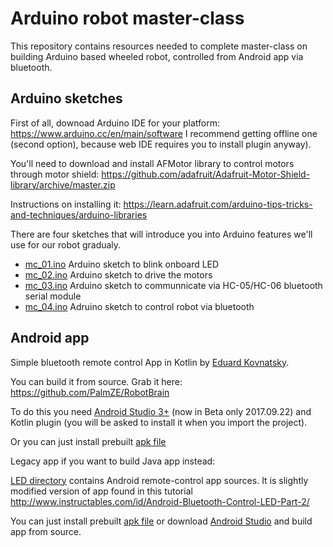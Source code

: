 # Arduino robot master-class #

This repository contains resources needed to complete master-class on building Arduino based wheeled robot, controlled from Android app via bluetooth.

## Arduino sketches ##

First of all, downoad Arduino IDE for your platform: https://www.arduino.cc/en/main/software
I recommend getting offline one (second option), because web IDE requires you to install plugin anyway).

You'll need to download and install AFMotor library to control motors through motor shield: https://github.com/adafruit/Adafruit-Motor-Shield-library/archive/master.zip

Instructions on installing it: https://learn.adafruit.com/arduino-tips-tricks-and-techniques/arduino-libraries

There are four sketches that will introduce you into Arduino features we'll use for our robot gradualy.

* [mc_01.ino](../master/mc_01.ino) Arduino sketch to blink onboard LED
* [mc_02.ino](../master/mc_02.ino) Arduino sketch to drive the motors
* [mc_03.ino](../master/mc_03.ino) Arduino sketch to communnicate via HC-05/HC-06 bluetooth serial module
* [mc_04.ino](../master/mc_04.ino) Adruino sketch to control robot via bluetooth

## Android app ##

Simple bluetooth remote control App in Kotlin by [Eduard Kovnatsky](https://github.com/PalmZE).

You can build it from source. Grab it here: https://github.com/PalmZE/RobotBrain

To do this you need [Android Studio 3+](https://developer.android.com/studio/preview/index.html) (now in Beta only 2017.09.22) and Kotlin plugin (you will be asked to install it when you import the project).

Or you can just install prebuilt [apk file](../master/RobotBrain.apk)


Legacy app if you want to build Java app instead:

[LED directory](../master/LED) contains Android remote-control app sources. It is slightly modified version of app found in this tutorial http://www.instructables.com/id/Android-Bluetooth-Control-LED-Part-2/

You can just install prebuilt [apk file](../master/rc.apk) or download [Android Studio](https://developer.android.com/studio/index.html) and build app from source.

